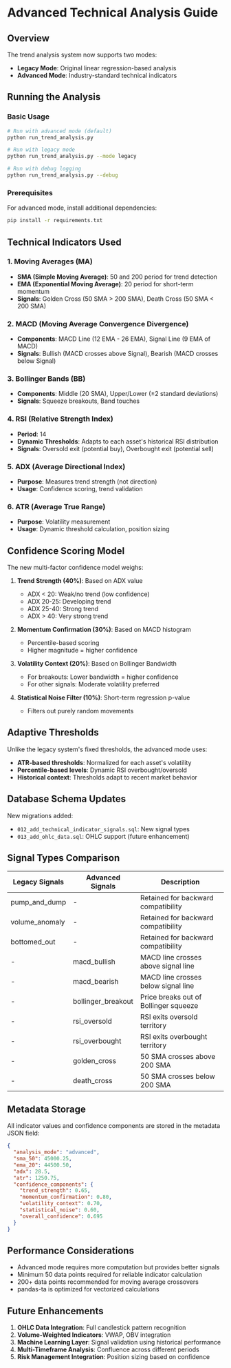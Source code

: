 # Advanced Technical Analysis Guide

## Overview

The trend analysis system now supports two modes:
- **Legacy Mode**: Original linear regression-based analysis
- **Advanced Mode**: Industry-standard technical indicators

## Running the Analysis

### Basic Usage

```bash
# Run with advanced mode (default)
python run_trend_analysis.py

# Run with legacy mode
python run_trend_analysis.py --mode legacy

# Run with debug logging
python run_trend_analysis.py --debug
```

### Prerequisites

For advanced mode, install additional dependencies:

```bash
pip install -r requirements.txt
```

## Technical Indicators Used

### 1. Moving Averages (MA)
- **SMA (Simple Moving Average)**: 50 and 200 period for trend detection
- **EMA (Exponential Moving Average)**: 20 period for short-term momentum
- **Signals**: Golden Cross (50 SMA > 200 SMA), Death Cross (50 SMA < 200 SMA)

### 2. MACD (Moving Average Convergence Divergence)
- **Components**: MACD Line (12 EMA - 26 EMA), Signal Line (9 EMA of MACD)
- **Signals**: Bullish (MACD crosses above Signal), Bearish (MACD crosses below Signal)

### 3. Bollinger Bands (BB)
- **Components**: Middle (20 SMA), Upper/Lower (±2 standard deviations)
- **Signals**: Squeeze breakouts, Band touches

### 4. RSI (Relative Strength Index)
- **Period**: 14
- **Dynamic Thresholds**: Adapts to each asset's historical RSI distribution
- **Signals**: Oversold exit (potential buy), Overbought exit (potential sell)

### 5. ADX (Average Directional Index)
- **Purpose**: Measures trend strength (not direction)
- **Usage**: Confidence scoring, trend validation

### 6. ATR (Average True Range)
- **Purpose**: Volatility measurement
- **Usage**: Dynamic threshold calculation, position sizing

## Confidence Scoring Model

The new multi-factor confidence model weighs:

1. **Trend Strength (40%)**: Based on ADX value
   - ADX < 20: Weak/no trend (low confidence)
   - ADX 20-25: Developing trend
   - ADX 25-40: Strong trend
   - ADX > 40: Very strong trend

2. **Momentum Confirmation (30%)**: Based on MACD histogram
   - Percentile-based scoring
   - Higher magnitude = higher confidence

3. **Volatility Context (20%)**: Based on Bollinger Bandwidth
   - For breakouts: Lower bandwidth = higher confidence
   - For other signals: Moderate volatility preferred

4. **Statistical Noise Filter (10%)**: Short-term regression p-value
   - Filters out purely random movements

## Adaptive Thresholds

Unlike the legacy system's fixed thresholds, the advanced mode uses:

- **ATR-based thresholds**: Normalized for each asset's volatility
- **Percentile-based levels**: Dynamic RSI overbought/oversold
- **Historical context**: Thresholds adapt to recent market behavior

## Database Schema Updates

New migrations added:
- `012_add_technical_indicator_signals.sql`: New signal types
- `013_add_ohlc_data.sql`: OHLC support (future enhancement)

## Signal Types Comparison

| Legacy Signals | Advanced Signals | Description |
|---------------|------------------|-------------|
| pump_and_dump | - | Retained for backward compatibility |
| volume_anomaly | - | Retained for backward compatibility |
| bottomed_out | - | Retained for backward compatibility |
| - | macd_bullish | MACD line crosses above signal line |
| - | macd_bearish | MACD line crosses below signal line |
| - | bollinger_breakout | Price breaks out of Bollinger squeeze |
| - | rsi_oversold | RSI exits oversold territory |
| - | rsi_overbought | RSI exits overbought territory |
| - | golden_cross | 50 SMA crosses above 200 SMA |
| - | death_cross | 50 SMA crosses below 200 SMA |

## Metadata Storage

All indicator values and confidence components are stored in the metadata JSON field:

```json
{
  "analysis_mode": "advanced",
  "sma_50": 45000.25,
  "ema_20": 44500.50,
  "adx": 28.5,
  "atr": 1250.75,
  "confidence_components": {
    "trend_strength": 0.65,
    "momentum_confirmation": 0.80,
    "volatility_context": 0.70,
    "statistical_noise": 0.60,
    "overall_confidence": 0.695
  }
}
```

## Performance Considerations

- Advanced mode requires more computation but provides better signals
- Minimum 50 data points required for reliable indicator calculation
- 200+ data points recommended for moving average crossovers
- pandas-ta is optimized for vectorized calculations

## Future Enhancements

1. **OHLC Data Integration**: Full candlestick pattern recognition
2. **Volume-Weighted Indicators**: VWAP, OBV integration
3. **Machine Learning Layer**: Signal validation using historical performance
4. **Multi-Timeframe Analysis**: Confluence across different periods
5. **Risk Management Integration**: Position sizing based on confidence
